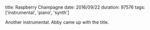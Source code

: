 title: Raspberry Champagne
date: 2016/09/22
duration: 97576
tags: ['instrumental', 'piano', 'synth']

Another instrumental. Abby came up with the title.
